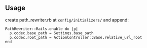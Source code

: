 ## Usage

create path_rewriter.rb at `config/initializers/` and append:

	PathRewriter::Rails.enable do |p|
	  p.codec.base_path = Settings.base_path
	  p.codec.root_path = ActionController::Base.relative_url_root
	end